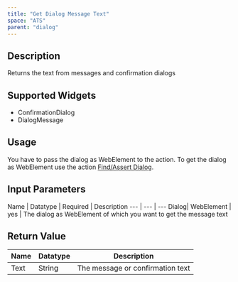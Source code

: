 ```yaml
---
title: "Get Dialog Message Text"
space: "ATS" 
parent: "dialog"
---
```


## Description

Returns the text from messages and confirmation dialogs

## Supported Widgets

 + ConfirmationDialog
 + DialogMessage

## Usage

You have to pass the dialog as WebElement to the action. To get the dialog as WebElement use the action [Find/Assert Dialog](findassert-dialog).

## Input Parameters

Name | Datatype | Required | Description
--- | --- | ---
Dialog| WebElement | yes | The dialog as WebElement of which you want to get the message text

## Return Value

Name | Datatype | Description
--- | --- | ---
Text | String | The message or confirmation text
